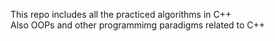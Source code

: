 

This repo includes all the practiced algorithms in C++ <br/>
Also OOPs and other programmimg paradigms related to C++

